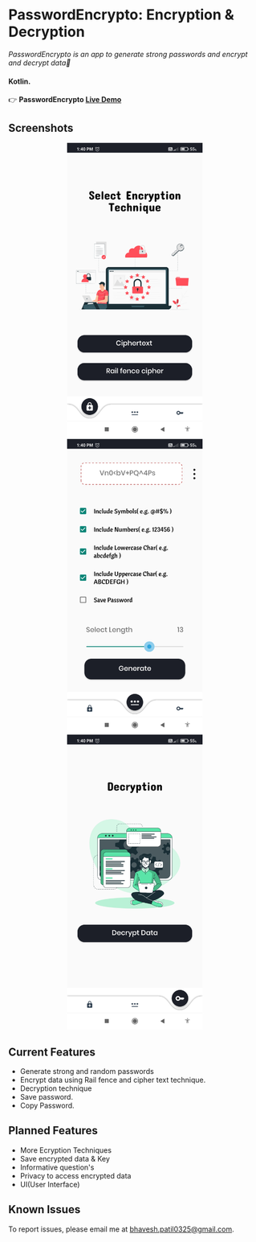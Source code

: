 # PasswordEncrypto: Encryption & Decryption
*PasswordEncrypto is an app to generate strong passwords and encrypt and decrypt data🔐*

#### Kotlin.

👉 **PasswordEncrypto [Live Demo](https://drive.google.com/file/d/1tVwN6PyzGTskYkM4gg4AGQhpbgQ5qbkI/view?usp=sharing)**

 Screenshots
---
<p align="center">
  <img src="https://github.com/bhaveshppatil/PasswordEncrypto/blob/master/app/src/Password%20Encrypto/Screenshot_4.jpg" width="270" alt="List/Home Screen">
  <img src="https://github.com/bhaveshppatil/PasswordEncrypto/blob/master/app/src/Password%20Encrypto/Screenshot_2.jpg" width="270" alt="List/Home Screen">
  <img src="https://github.com/bhaveshppatil/PasswordEncrypto/blob/master/app/src/Password%20Encrypto/Screenshot_3.jpg" width="270" alt="List/Home Screen">
</p>


Current Features
---
* Generate strong and random passwords
* Encrypt data using Rail fence and cipher text technique.
* Decryption technique
* Save password.
* Copy Password.

Planned Features
---
* More Ecryption Techniques
* Save encrypted data & Key
* Informative question's
* Privacy to access encrypted data
* UI(User Interface)


Known Issues
---
To report issues, please email me at bhavesh.patil0325@gmail.com.

